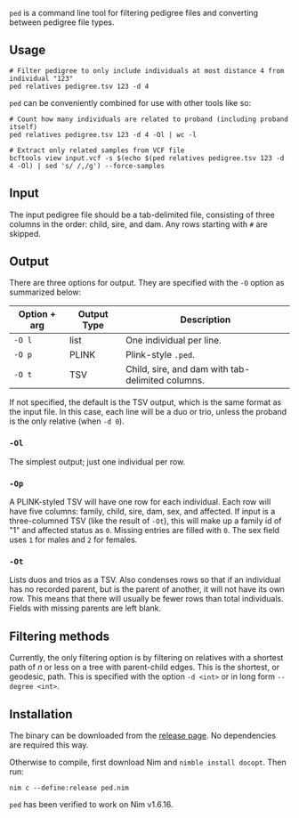`ped` is a command line tool for filtering pedigree files and converting between pedigree file types.

## Usage
```
# Filter pedigree to only include individuals at most distance 4 from individual "123"
ped relatives pedigree.tsv 123 -d 4
```

`ped` can be conveniently combined for use with other tools like so:
```
# Count how many individuals are related to proband (including proband itself)
ped relatives pedigree.tsv 123 -d 4 -Ol | wc -l

# Extract only related samples from VCF file
bcftools view input.vcf -s $(echo $(ped relatives pedigree.tsv 123 -d 4 -Ol) | sed 's/ /,/g') --force-samples
```

## Input
The input pedigree file should be a tab-delimited file, consisting of three columns in the order: child, sire, and dam.
Any rows starting with `#` are skipped.

## Output
There are three options for output. They are specified with the `-O` option as summarized below:

| Option + arg | Output Type | Description |
| --- | --- | --- |
| `-O l` | list | One individual per line. |
| `-O p` | PLINK | Plink-style `.ped`.|
| `-O t` | TSV | Child, sire, and dam with tab-delimited columns. |

If not specified, the default is the TSV output, which is the same format as the input file.
In this case, each line will be a duo or trio, unless the proband is the only relative (when `-d 0`).

### `-Ol`
The simplest output; just one individual per row.

### `-Op`
A PLINK-styled TSV will have one row for each individual.
Each row will have five columns: family, child, sire, dam, sex, and affected.
If input is a three-columned TSV (like the result of `-Ot`), this will make up a family id of "1" and affected status as `0`.
Missing entries are filled with `0`.
The sex field uses `1` for males and `2` for females.

### `-Ot`
Lists duos and trios as a TSV. Also condenses rows so that if an individual has no recorded parent, but is the parent of another, it will not have its own row. This means that there will usually be fewer rows than total individuals.
Fields with missing parents are left blank.

## Filtering methods
Currently, the only filtering option is by filtering on relatives with a shortest path of *n* or less on a tree with parent-child edges. This is the shortest, or geodesic, path. This is specified with the option `-d <int>` or in long form `--degree <int>`.

## Installation
The binary can be downloaded from the [release page](https://github.com/allytrope/ped/releases). No dependencies are required this way. 

Otherwise to compile, first download Nim and `nimble install docopt`. 
Then run:
```
nim c --define:release ped.nim
```

`ped` has been verified to work on Nim v1.6.16.